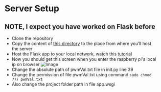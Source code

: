 # Server Setup
## NOTE, I expect you have worked on Flask before

+ Clone the repository
+ Copy the content of [this directory](/RaspberryPi_Code) to the place from where you'll host the server
+ Host the Flask app to your local network, watch this [tutorial](https://www.youtube.com/watch?v=yMbiW45O_RA)
+ Now you should get this screen when you enter the raspberry pi's local ip on browser
![Image](https://i.ibb.co/T2rQbCK/Screenshot-from-2021-05-12-19-07-58.png)
+ Change the absolute path of pwmVal.txt file in init.py line 39
+ Change the permission of file pwmVal.txt using command `sudo chmod 777 pwmVal.txt`
+ Also change the project folder path in file app.wsgi
